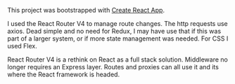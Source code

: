 This project was bootstrapped with [Create React App](https://github.com/facebookincubator/create-react-app).

I used the React Router V4 to manage route changes. The http requests use axios. Dead simple and no need for Redux, I may have use that if this was part of a larger system, or if more state management was needed. For CSS I used Flex. 

React Router V4 is a rethink on React as a full stack solution. Middleware no longer requires an Express layer. Routes and proxies can all use it and its where the React framework is headed.

